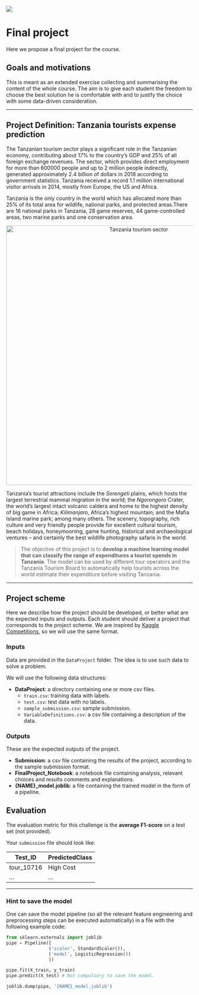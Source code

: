 

![](https://www.google.com/url?sa=i&url=https%3A%2F%2Fwww.goafrique.it%2Fviaggi%2Fil-meglio-della-tanzania%2F&psig=AOvVaw3X2rrcHRT1JGHTZqJtJgan&ust=1674074753619000&source=images&cd=vfe&ved=0CA0QjRxqFwoTCKjltOq8z_wCFQAAAAAdAAAAABAE)

# Final project

Here we propose a final project for the course.

## Goals and motivations

This is meant as an extended exercise collecting and summarising the content of the whole course.
The aim is to give each student the freedom to choose the best solution he is comfortable with and to justify the choice with some data-driven consideration.

---

## Project Definition: Tanzania tourists expense prediction

The Tanzanian tourism sector plays a significant role in the Tanzanian economy, contributing about $17\%$ to the country’s GDP and $25\%$ of all foreign exchange revenues. The sector, which provides direct employment for more than $600000$ people and up to $2$ million people indirectly, generated approximately $2.4$ billion of dollars in $2018$ according to government statistics. Tanzania received a record $1.1$ million international visitor arrivals in $2014$, mostly from Europe, the US and Africa.

Tanzania is the only country in the world which has allocated more than $25\%$ of its total area for wildlife, national parks, and protected areas.There are 16 national parks in Tanzania, 28 game reserves, 44 game-controlled areas, two marine parks and one conservation area.

<p align="center">
  <img src="https://www.planetware.com/photos-large/TZA/tanzania-mount-kilimanjaro.jpg" width="700" alt="Tanzania tourism sector">
</p>

Tanzania’s tourist attractions include the _Serengeti_ plains, which hosts the largest terrestrial mammal migration in the world; the _Ngorongoro_ Crater, the world’s largest intact volcanic caldera and home to the highest density of big game in Africa; _Kilimanjaro_, Africa’s highest mountain; and the Mafia Island marine park; among many others. The scenery, topography, rich culture and very friendly people provide for excellent cultural tourism, beach holidays, honeymooning, game hunting, historical and archaeological ventures – and certainly the best wildlife photography safaris in the world.

> The objective of this project is to **develop a machine learning model that can classify the range of expenditures a tourist spends in Tanzania**. The model can be used by different tour operators and the Tanzania Tourism Board to automatically help tourists across the world estimate their expenditure before visiting Tanzania.

---

## Project scheme

Here we describe how the project should be developed, or better what are the expected inputs and outputs.
Each student should deliver a project that corresponds to the project scheme.
We are inspired by [Kaggle Competitions](https://www.kaggle.com/competitions), so we will use the same format.

### Inputs

Data are provided in the `DataProject` folder.
The idea is to use such data to solve a problem.

We will use the following data structures:

- **DataProject**: a directory containing one or more csv files.
  - `train.csv`: training data with labels.
  - `test.csv`: test data with no labels.
  - `sample_submission.csv`: sample submission.
  - `VariableDefinitions.csv`: a csv file containing a description of the data.

### Outputs

These are the expected outputs of the project.

- **Submission**: a csv file containing the results of the project, according to the sample submission format.
- **FinalProject_Notebook**: a notebook file containing analysis, relevant choices and results comments and explanations.
- **{NAME}_model.joblib**: a file containing the trained model in the form of a pipeline.

## Evaluation

The evaluation metric for this challenge is the **average F1-score** on a test set (not provided).

Your `submission` file should look like:

| Test_ID     | PredictedClass |
| ----------- | -------------- |
| tour_10716  |   High Cost    |
|     ...     |       ...      |

---

### Hint to save the model

One can save the model pipeline (so all the relevant feature engineering and preprocessing steps can be executed automatically) in a file with the following example code:

```python
from sklearn.externals import joblib
pipe = Pipeline([
                ('scaler', StandardScaler()), 
                ('model', LogisticRegression())
                ])

pipe.fit(X_train, y_train)
pipe.predict(X_test) # Not compulsory to save the model.

joblib.dump(pipe, '{NAME}_model.joblib')
```
